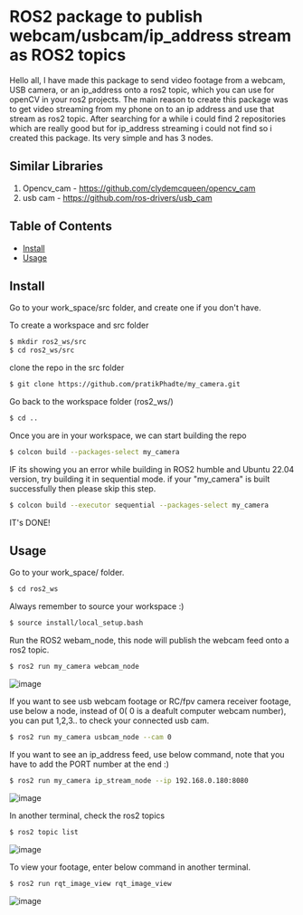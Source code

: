 # ROS2 package to publish webcam/usbcam/ip_address stream as ROS2 topics

Hello all, I have made this package to send video footage from a webcam, USB camera, or an ip_address onto a ros2 topic, which you can use for openCV in your ros2 projects. The main reason to create this package was to get video streaming from my phone on to an ip address and use that stream as ros2 topic. After searching for a while i could find 2 repositories which are really good but for ip_address streaming i could not find so i created this package. Its very simple and has 3 nodes.

## Similar Libraries
1. Opencv_cam - https://github.com/clydemcqueen/opencv_cam
2. usb cam  - https://github.com/ros-drivers/usb_cam 

## Table of Contents

- [Install](#install)
- [Usage](#usage)

## Install

Go to your work_space/src folder, and create one if you don't have.

To create a workspace and src folder
```sh
$ mkdir ros2_ws/src
$ cd ros2_ws/src
```

clone the repo in the src folder
```sh
$ git clone https://github.com/pratikPhadte/my_camera.git
```
Go back to the workspace folder (ros2_ws/)
```sh
$ cd ..
```
Once you are in your workspace, we can start building the repo
```sh
$ colcon build --packages-select my_camera
```

IF its showing you an error while building in ROS2 humble and Ubuntu 22.04 version, try building it in sequential mode. if your "my_camera" is built successfully then please skip this step.
```sh
$ colcon build --executor sequential --packages-select my_camera
```
IT's DONE! 

## Usage

Go to your work_space/ folder.
```sh
$ cd ros2_ws
```

Always remember to source your workspace :)
```sh
$ source install/local_setup.bash
```

Run the ROS2 webam_node, this node will publish the webcam feed onto a ros2 topic.
```sh
$ ros2 run my_camera webcam_node
```
![image](https://github.com/pratikPhadte/my_camera/assets/55589461/ca8f4295-06de-40f4-8a98-1249b82f44bd)

If you want to see usb webcam footage or RC/fpv camera receiver footage, use below a node, instead of 0( 0 is a deafult computer webcam number), you can put 1,2,3.. to check your connected usb cam.
```sh
$ ros2 run my_camera usbcam_node --cam 0
```
If you want to see an ip_address feed, use below command, note that you have to add the PORT number at the end :)
```sh
$ ros2 run my_camera ip_stream_node --ip 192.168.0.180:8080 
```
![image](https://github.com/pratikPhadte/my_camera/assets/55589461/8ea8d5b6-e6e3-45c3-9752-37875b23f5a0)

In another terminal, check the ros2 topics
```sh
$ ros2 topic list
```
![image](https://github.com/pratikPhadte/my_camera/assets/55589461/01d14425-d210-4548-b6c5-d96d0d0c6bd2)

To view your footage, enter below command in another terminal.
```sh
$ ros2 run rqt_image_view rqt_image_view
```
![image](https://github.com/pratikPhadte/my_camera/assets/55589461/efc694f6-4a7c-44c9-bd92-6c5256b1ca4f)


